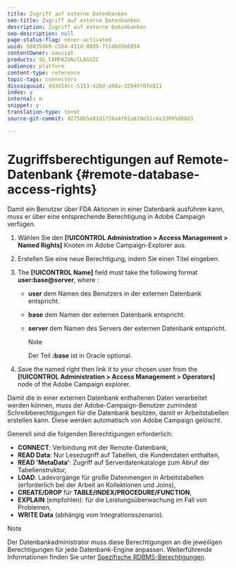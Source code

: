 ```yaml
---
title: Zugriff auf externe Datenbanken
seo-title: Zugriff auf externe Datenbanken
description: Zugriff auf externe Datenbanken
seo-description: null
page-status-flag: never-activated
uuid: b84359b9-c584-431d-80d5-71146d9b6854
contentOwner: sauviat
products: SG_CAMPAIGN/CLASSIC
audience: platform
content-type: reference
topic-tags: connectors
discoiquuid: dd3d14cc-5153-428d-a98a-32b46f0fe811
index: y
internal: n
snippet: y
translation-type: tm+mt
source-git-commit: d2758b5e81d1720a4f01a610e51c4a33995d88d1

---
```



# Zugriffsberechtigungen auf Remote-Datenbank {#remote-database-access-rights}

Damit ein Benutzer über FDA Aktionen in einer Datenbank ausführen kann, muss er über eine entsprechende Berechtigung in Adobe Campaign verfügen.

1. Wählen Sie den **[!UICONTROL Administration > Access Management > Named Rights]** Knoten im Adobe Campaign-Explorer aus.
1. Erstellen Sie eine neue Berechtigung, indem Sie einen Titel eingeben.
1. The **[!UICONTROL Name]** field must take the following format **user:base@server**, where :

   * **user** dem Namen des Benutzers in der externen Datenbank entspricht.
   * **base** dem Namen der externen Datenbank entspricht.
   * **server** dem Namen des Servers der externen Datenbank entspricht.

      >[!NOTE]
      >
      >Der Teil **:base** ist in Oracle optional.

1. Save the named right then link it to your chosen user from the **[!UICONTROL Administration > Access Management > Operators]** node of the Adobe Campaign explorer.

Damit die in einer externen Datenbank enthaltenen Daten verarbeitet werden können, muss der Adobe-Campaign-Benutzer zumindest Schreibberechtigungen für die Datenbank besitzen, damit er Arbeitstabellen erstellen kann. Diese werden automatisch von Adobe Campaign gelöscht.

Generell sind die folgenden Berechtigungen erforderlich:

* **CONNECT**: Verbindung mit der Remote-Datenbank,
* **READ Data**: Nur Lesezugriff auf Tabellen, die Kundendaten enthalten,
* **READ &#39;MetaData&#39;**: Zugriff auf Serverdatenkataloge zum Abruf der Tabellenstruktur,
* **LOAD**: Ladevorgänge für große Datenmengen in Arbeitstabellen (erforderlich bei der Arbeit an Kollektionen und Joins),
* **CREATE/DROP** für **TABLE/INDEX/PROCEDURE/FUNCTION**,
* **EXPLAIN** (empfohlen): für die Leistungsüberwachung im Fall von Problemen,
* **WRITE Data** (abhängig vom Integrationsszenario).

>[!NOTE]
>
>Der Datenbankadministrator muss diese Berechtigungen an die jeweiligen Berechtigungen für jede Datenbank-Engine anpassen. Weiterführende Informationen finden Sie unter [Spezifische RDBMS-Berechtigungen](https://docs.campaign.adobe.com/doc/AC6.1/en/technicalResources/technicalResources.html).